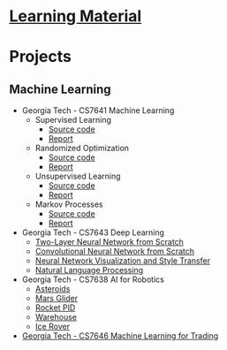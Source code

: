 # [Learning Material](learning_material.md)

# Projects

## Machine Learning
* Georgia Tech - CS7641 Machine Learning
    * Supervised Learning
        * [Source code](https://github.com/francisco-camargo/cs7641-machine-learning-p1-supervised-learning-src)
        * [Report](https://github.com/francisco-camargo/cs7641-machine-learning-p1-supervised-learning-report)
    * Randomized Optimization
        * [Source code](https://github.com/francisco-camargo/cs7641-machine-learning-p2-randomized-optimization-src)
        * [Report](https://github.com/francisco-camargo/cs7641-machine-learning-p2-randomized-optimization-report)
    * Unsupervised Learning
        * [Source code](https://github.com/francisco-camargo/cs7641-machine-learning-p3-unsupervised-learning-src)
        * [Report](https://github.com/francisco-camargo/cs7641-machine-learning-p3-unsupervised-learning-report)
    * Markov Processes
        * [Source code](https://github.com/francisco-camargo/cs7641-machine-learning-p4-markov-processes-src)
        * [Report](https://github.com/francisco-camargo/cs7641-machine-learning-p4-markov-processes-report)
* Georgia Tech - CS7643 Deep Learning
    * [Two-Layer Neural Network from Scratch](https://github.com/francisco-camargo/cs7643-deep-learning-p1-nn-from-scratch)
    * [Convolutional Neural Network from Scratch](https://github.com/francisco-camargo/cs7643-deep-learning-p2-cnn-from-scratch)
    * [Neural Network Visualization and Style Transfer](https://github.com/francisco-camargo/cs7643-deep-learning-p3-nn-visualization-and-style-transfer)
    * [Natural Language Processing](https://github.com/francisco-camargo/cs7643-deep-learning-p4-nlp)
* Georgia Tech - CS7638 AI for Robotics
    * [Asteroids](https://github.com/francisco-camargo/cs7638-ai4r-p1-asteroids)
    * [Mars Glider](https://github.com/francisco-camargo/cs7638-ai4r-p2-marsglider)
    * [Rocket PID](https://github.com/francisco-camargo/cs7638-ai4r-p3-rocketpid)
    * [Warehouse](https://github.com/francisco-camargo/cs7638-ai4r-p4-warehouse)
    * [Ice Rover](https://github.com/francisco-camargo/cs7638-ai4r-p5-icerover)
* [Georgia Tech - CS7646 Machine Learning for Trading](https://github.com/francisco-camargo/cs7646-ml4t)
